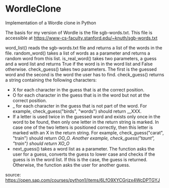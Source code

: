 # WordleClone
Implementation of a Wordle clone in Python

The basis for my version of Wordle is the file sgb-words.txt. This file is accessible at https://www-cs-faculty.stanford.edu/~knuth/sgb-words.txt

word_list() reads the sgb-words.txt file and returns a list of the words in the file.
random_word() takes a list of words as a parameter and returns a random word from this list.
is_real_word() takes two parameters, a guess and a word list and returns True if the word is in the word list and False otherwise.
check_guess() takes two parameters. The first is the guessed word and the second is the word the user has to find. check_guess() returns a string containing the following characters:
- X for each character in the guess that is at the correct position.
- O for each character in the guess that is in the word but not at the correct position.
- _ for each character in the guess that is not part of the word. For example, check_guess("birds", "words") should return __XXX.
- If a letter is used twice in the guessed word and exists only once in the word to be found, then only one letter in the return string is marked. In case one of the two letters is positioned correctly, then this letter is marked with an X in the return string. For example, check_guess("carat", "train") should return _OO_O. Another example, check_guess("taunt", "train") should return XO_O_
- next_guess() takes a word list as a parameter. The function asks the user for a guess, converts the guess to lower case and checks if the guess is in the word list. If this is the case, the guess is returned. Otherwise, the function asks the user for another guess.

source: https://open.sap.com/courses/python1/items/6LfO9XYCGrjzx4WcDPTGYJ
